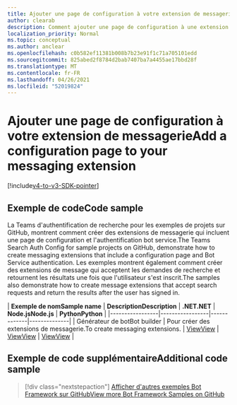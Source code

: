 ```yaml
---
title: Ajouter une page de configuration à votre extension de messagerie
author: clearab
description: Comment ajouter une page de configuration à une extension de messagerie
localization_priority: Normal
ms.topic: conceptual
ms.author: anclear
ms.openlocfilehash: c0b582ef11381b008b7b23e91f1c71a705101edd
ms.sourcegitcommit: 825abed2f8784d2bab7407ba7a4455ae17bbd28f
ms.translationtype: MT
ms.contentlocale: fr-FR
ms.lasthandoff: 04/26/2021
ms.locfileid: "52019824"
---
```

# <a name="add-a-configuration-page-to-your-messaging-extension"></a><span data-ttu-id="8bb80-103">Ajouter une page de configuration à votre extension de messagerie</span><span class="sxs-lookup"><span data-stu-id="8bb80-103">Add a configuration page to your messaging extension</span></span>

[!include[v4-to-v3-SDK-pointer](~/includes/v4-to-v3-pointer-me.md)]

## <a name="code-sample"></a><span data-ttu-id="8bb80-104">Exemple de code</span><span class="sxs-lookup"><span data-stu-id="8bb80-104">Code sample</span></span>

<span data-ttu-id="8bb80-105">La Teams d'authentification de recherche pour les exemples de projets sur GitHub, montrent comment créer des extensions de messagerie qui incluent une page de configuration et l'authentification bot service.</span><span class="sxs-lookup"><span data-stu-id="8bb80-105">The Teams Search Auth Config for sample projects on GitHub, demonstrate how to create messaging extensions that include a configuration page and Bot Service authentication.</span></span> <span data-ttu-id="8bb80-106">Les exemples montrent également comment créer des extensions de message qui acceptent les demandes de recherche et retournent les résultats une fois que l'utilisateur s'est inscrit.</span><span class="sxs-lookup"><span data-stu-id="8bb80-106">The samples also demonstrate how to create message extensions that accept search requests and return the results after the user has signed in.</span></span>

| <span data-ttu-id="8bb80-107">**Exemple de nom**</span><span class="sxs-lookup"><span data-stu-id="8bb80-107">**Sample name**</span></span> | <span data-ttu-id="8bb80-108">**Description**</span><span class="sxs-lookup"><span data-stu-id="8bb80-108">**Description**</span></span> | <span data-ttu-id="8bb80-109">**.NET**</span><span class="sxs-lookup"><span data-stu-id="8bb80-109">**.NET**</span></span> | <span data-ttu-id="8bb80-110">**Node.js**</span><span class="sxs-lookup"><span data-stu-id="8bb80-110">**Node.js**</span></span> | <span data-ttu-id="8bb80-111">**Python**</span><span class="sxs-lookup"><span data-stu-id="8bb80-111">**Python**</span></span> |
|-----------------|-----------------|-------------|--------------|
| <span data-ttu-id="8bb80-112">Générateur de bot</span><span class="sxs-lookup"><span data-stu-id="8bb80-112">Bot builder</span></span> | <span data-ttu-id="8bb80-113">Pour créer des extensions de messagerie.</span><span class="sxs-lookup"><span data-stu-id="8bb80-113">To create messaging extensions.</span></span> | [<span data-ttu-id="8bb80-114">View</span><span class="sxs-lookup"><span data-stu-id="8bb80-114">View</span></span>](https://github.com/microsoft/BotBuilder-Samples/tree/master/samples/csharp_dotnetcore/52.teams-messaging-extensions-search-auth-config) | [<span data-ttu-id="8bb80-115">View</span><span class="sxs-lookup"><span data-stu-id="8bb80-115">View</span></span>](https://github.com/microsoft/BotBuilder-Samples/tree/master/samples/javascript_nodejs/52.teams-messaging-extensions-search-auth-config) | [<span data-ttu-id="8bb80-116">View</span><span class="sxs-lookup"><span data-stu-id="8bb80-116">View</span></span>]( https://github.com/microsoft/BotBuilder-Samples/tree/main/samples/python/50.teams-messaging-extension-search) |

## <a name="additional-code-sample"></a><span data-ttu-id="8bb80-117">Exemple de code supplémentaire</span><span class="sxs-lookup"><span data-stu-id="8bb80-117">Additional code sample</span></span>

> [!div class="nextstepaction"]
> [<span data-ttu-id="8bb80-118">Afficher d'autres exemples Bot Framework sur GitHub</span><span class="sxs-lookup"><span data-stu-id="8bb80-118">View more Bot Framework Samples on GitHub</span></span>](https://github.com/microsoft/BotBuilder-Samples)
